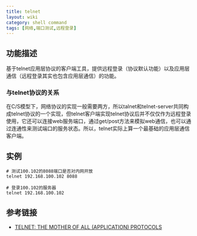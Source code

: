 ```yaml
---
title: telnet
layout: wiki
category: shell command
tags: [网络,端口测试,远程登录]
---
```


## 功能描述

基于telnet应用层协议的客户端工具，提供远程登录（协议默认功能）以及应用层通信（远程登录其实也包含应用层通信）的功能。

### 与telnet协议的关系

在C/S模型下，网络协议的实现一般需要两方，所以talnet和telnet-server共同构成telnet协议的一个实现，但telnet客户端实现telnet协议后并不仅仅作为远程登录使用，它还可以连接web服务端口，通过get/post方法来模拟web通信，也可以通过连通性来测试端口的服务状态。所以，telnet实际上算一个最基础的应用层通信客户端。

## 实例

```
# 测试100.102的8088端口是否对内网开放
telnet 192.168.100.102 8088

# 登录100.102的服务器
telnet 192.168.100.102
```

## 参考链接

* [TELNET: THE MOTHER OF ALL (APPLICATION) PROTOCOLS](http://www2.sims.berkeley.edu/courses/is250/s99/articles/w3088.pdf)